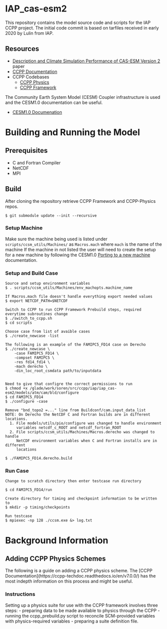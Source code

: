 # IAP_cas-esm2
This repository contains the model source code and scripts for the IAP CCPP project.
The initial code commit is based on tarfiles received in early 2020 by Lulin from IAP.

## Resources
- [Description and Climate Simulation Performance of CAS-ESM Version 2](https://agupubs.onlinelibrary.wiley.com/doi/full/10.1029/2020MS002210) paper
- [CCPP Documentation](https://ccpp-techdoc.readthedocs.io)
- CCPP Codebases
  - [CCPP Physics](https://github.com/NCAR/ccpp-physics)
  - [CCPP Framework](https://github.com/NCAR/ccpp-framework)


The Community Earth System Model (CESM) Coupler infrastructure is used and the CESM1.0 documentation can be useful.
- [CESM1.0 Documenation](https://www2.cesm.ucar.edu/models/cesm1.0/cesm/)


# Building and Running the Model
## Prerequisites
- C and Fortran Compiler
- NetCDF
- MPI

## Build
After cloning the repository retrieve CCPP Framework and CCPP-Physics repos.
```
$ git submodule update --init --recursive
```

### Setup Machine
Make sure the machine being used is listed under `scripts/ccsm_utils/Machines/` as `Macros.mach` where `mach` is the name of the machine
If the machine in not listed the user will need to create the setup for a new machine by following the CESM1.0 [Porting to a new machine](https://www2.cesm.ucar.edu/models/cesm1.0/cesm/cesm_doc_1_0_6/c2239.html) documentation.

### Setup and Build Case
```
Source and setup environment variables
$ . scripts/ccsm_utils/Machines/env_machopts.machine_name

If Macros.mach file doesn't handle everything export needed values
$ export NETCDF_PATH=$NETCDF

Switch to CCPP to run CCPP Framework Prebuild steps, required everytime subroutines change
$ ./switch_to_ccpp.sh
$ cd scripts

Choose case from list of avaible cases
$ ./create_newcase -list

The following is an example of the FAMIPC5_FD14 case on Derecho
$ ./create_newcase \
    -case FAMIPC5_FD14 \
    -compset FAMIPC5 \
    -res fd14_fd14 \
    -mach derecho \
    -din_loc_root_csmdata path/to/inputdata


Need to give that configre the correct permissions to run
$ chmod +x /glade/work/soren/src/ccpp/iap/iap_cas-esm2/models/atm/cam/bld/configure
$ cd FAMIPC5_FD14
$ ./configure -case

Remove "bnd_topo2 =..." line from Buildconf/cam.input_data_list
NOTE: On Derecho the NetCDF C and Fortran builds are in different locations.
  1. File models/utils/pio/configure was changed to handle environment
     variables netcdf_c_ROOT and netcdf_fortran_ROOT
  2. File scripts/ccsm_utils/Machines/Macros.derecho was changed to handle
     NetCDF environment variables when C and Fortran installs are in different
     locations

$ ./FAMIPC5_FD14.derecho.build
```

### Run Case
```
Change to scratch directory then enter testcase run directory

$ cd FAMIPC5_FD14/run

Create directory for timing and checkpoint information to be written to
$ mkdir -p timing/checkpoints

Run testcase
$ mpiexec -np 128 ./ccsm.exe &> log.txt

```

# Background Information
<TODO>


## Adding CCPP Physics Schemes
<TODO>
The following is a guide on adding a CCPP physics scheme.
The [CCPP Documentation](https://ccpp-techdoc.readthedocs.io/en/v7.0.0/) has the most indepth information on this process and might be useful.


### Instructions
<TODO>
Setting up a physics suite for use with the CCPP framework involves three steps:
 - preparing data to be made available to physics through the CCPP
 - running the ccpp_prebuild.py script to reconcile SCM-provided variables with physics-required variables
 - preparing a suite definition file.
